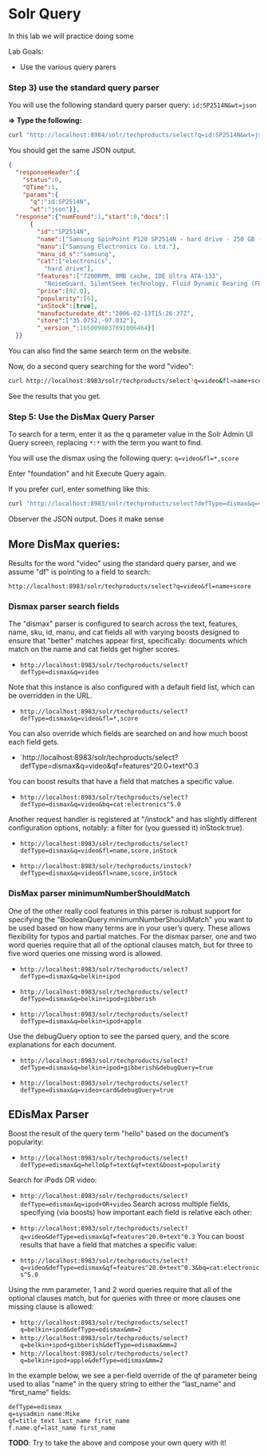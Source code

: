 # Solr Query

In this lab we will practice doing some


Lab Goals:

* Use the various query parers

### Step 3) use the standard query parser

You will use the following standard query parser query: `id:SP2514N&wt=json`

**=> Type the following:**

```bash
curl "http://localhost:8984/solr/techproducts/select?q=id:SP2514N&wt=json"
```

You should get the same JSON output.


```json
{
  "responseHeader":{
    "status":0,
    "QTime":1,
    "params":{
      "q":"id:SP2514N",
      "wt":"json"}},
  "response":{"numFound":1,"start":0,"docs":[
      {
        "id":"SP2514N",
        "name":["Samsung SpinPoint P120 SP2514N - hard drive - 250 GB - ATA-133"],
        "manu":["Samsung Electronics Co. Ltd."],
        "manu_id_s":"samsung",
        "cat":["electronics",
          "hard drive"],
        "features":["7200RPM, 8MB cache, IDE Ultra ATA-133",
          "NoiseGuard, SilentSeek technology, Fluid Dynamic Bearing (FDB) motor"],
        "price":[92.0],
        "popularity":[6],
        "inStock":[true],
        "manufacturedate_dt":"2006-02-13T15:26:37Z",
        "store":["35.0752,-97.032"],
        "_version_":1650098037891006464}]
  }}
```

You can also find the same search term on the website.


Now, do a second query searching for the word "video":

```bash
curl http://localhost:8983/solr/techproducts/select?q=video&fl=name+score
```


See the results that you get.

### Step 5: Use the DisMax Query Parser

To search for a term, enter it as the q parameter value in the Solr Admin UI Query screen, replacing `*:*` with the term you want to find.

You will use the dismax using the following query: `q=video&fl=*,score`

Enter "foundation" and hit Execute Query again.

If you prefer curl, enter something like this:

```bash
curl "http://localhost:8983/solr/techproducts/select?defType=dismax&q=video&fl=*,score"
```


Observer the JSON output. Does it make sense


## More DisMax queries:

Results for the word "video" using the standard query parser, and we assume "df" is pointing to a field to search:

`http://localhost:8983/solr/techproducts/select?q=video&fl=name+score`


### Dismax parser search fields

The "dismax" parser is configured to search across the text, features, name, sku, id, manu, and cat fields all with varying boosts designed to ensure that "better" matches appear first, specifically: documents which match on the name and cat fields get higher scores.

 * `http://localhost:8983/solr/techproducts/select?defType=dismax&q=video`

Note that this instance is also configured with a default field list, which can be overridden in the URL.

 * `http://localhost:8983/solr/techproducts/select?defType=dismax&q=video&fl=*,score`

You can also override which fields are searched on and how much boost each field gets.

 * `http://localhost:8983/solr/techproducts/select?defType=dismax&q=video&qf=features^20.0+text^0.3

You can boost results that have a field that matches a specific value.

 * `http://localhost:8983/solr/techproducts/select?defType=dismax&q=video&bq=cat:electronics^5.0`

Another request handler is registered at "/instock" and has slightly different configuration options, notably: a filter for (you guessed it) inStock:true).

 * `http://localhost:8983/solr/techproducts/select?defType=dismax&q=video&fl=name,score,inStock`

 * `http://localhost:8983/solr/techproducts/instock?defType=dismax&q=video&fl=name,score,inStock`


### DisMax parser minimumNumberShouldMatch

One of the other really cool features in this parser is robust support for specifying the "BooleanQuery.minimumNumberShouldMatch" you want to be used based on how many terms are in your user’s query. These allows flexibility for typos and partial matches. For the dismax parser, one and two word queries require that all of the optional clauses match, but for three to five word queries one missing word is allowed.

 * `http://localhost:8983/solr/techproducts/select?defType=dismax&q=belkin+ipod`

 * `http://localhost:8983/solr/techproducts/select?defType=dismax&q=belkin+ipod+gibberish`

 * `http://localhost:8983/solr/techproducts/select?defType=dismax&q=belkin+ipod+apple`

Use the debugQuery option to see the parsed query, and the score explanations for each document.

 * `http://localhost:8983/solr/techproducts/select?defType=dismax&q=belkin+ipod+gibberish&debugQuery=true`

 * `http://localhost:8983/solr/techproducts/select?defType=dismax&q=video+card&debugQuery=true`


## EDisMax Parser

Boost the result of the query term "hello" based on the document’s popularity:

 * `http://localhost:8983/solr/techproducts/select?defType=edismax&q=hello&pf=text&qf=text&boost=popularity`

Search for iPods OR video:

  * `http://localhost:8983/solr/techproducts/select?defType=edismax&q=ipod+OR+video`
Search across multiple fields, specifying (via boosts) how important each field is relative each other:

  * `http://localhost:8983/solr/techproducts/select?q=video&defType=edismax&qf=features^20.0+text^0.3`
You can boost results that have a field that matches a specific value:

  * `http://localhost:8983/solr/techproducts/select?q=video&defType=edismax&qf=features^20.0+text^0.3&bq=cat:electronics^5.0`

Using the mm parameter, 1 and 2 word queries require that all of the optional clauses match, but for queries with three or more clauses one missing clause is allowed:

  * `http://localhost:8983/solr/techproducts/select?q=belkin+ipod&defType=edismax&mm=2`
  * `http://localhost:8983/solr/techproducts/select?q=belkin+ipod+gibberish&defType=edismax&mm=2`
  * `http://localhost:8983/solr/techproducts/select?q=belkin+ipod+apple&defType=edismax&mm=2`

In the example below, we see a per-field override of the qf parameter being used to alias "name" in the query string to either the “last_name” and “first_name” fields:

```text
defType=edismax
q=sysadmin name:Mike
qf=title text last_name first_name
f.name.qf=last_name first_name
```

**TODO**: Try to take the above and compose your own query with it!



